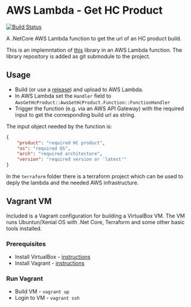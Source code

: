 # AWS Lambda - Get HC Product

[![Build Status](https://travis-ci.org/srdCodeSamples/aws-lambda-get-hcproduct.svg?branch=master)](https://travis-ci.org/srdCodeSamples/aws-lambda-get-hcproduct)


A .NetCore AWS Lambda function to get the url of an HC product build.

This is an implemntation of [this](https://github.com/srdCodeSamples/lib-hc-get-build) library in an AWS Lambda function. The library repository is added as git submodule to the project.

## Usage

* Build (or use a [release](https://github.com/srdCodeSamples/aws-lambda-get-hcproduct/releases)) and upload to AWS Lambda.
* In AWS Lambda set the `Handler` field to `AwsGetHcProduct::AwsGetHcProduct.Function::FunctionHandler`
* Trigger the function (e.g. via an AWS API Gateway) with the required input to get the corresponding build url as string.

The input object needed by the function is:

```JSON
{
	"product": "required HC product",
	"os": "required OS",
	"arch": "required architecture",
	"version": "required version or 'latest'" 
}
```

In the `terraform` folder there is a terraform project which can be used to deply the lambda and the needed AWS infrastructure.

## Vagrant VM

Included is a Vagrant configuration for building a VirtualBox VM. The VM runs Ubuntun/Xenial OS with .Net Core, Terraform and some other basic tools installed.

### Prerequisites

* Install VirtualBox - [instructions](https://www.virtualbox.org/wiki/Downloads)
* Install Vagrant - [instructions](https://www.vagrantup.com/downloads.html)

### Run Vagrant

* Build VM - `vagrant up`
* Login to VM - `vagrant ssh`
